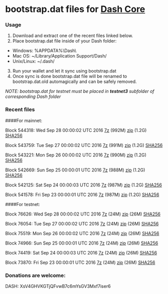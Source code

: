 # bootstrap.dat files for [Dash Core](https://www.dash.org)

### Usage

1. Download and extract one of the recent files linked below.
2. Place bootstrap.dat file inside of your Dash folder:
 - Windows: %APPDATA%\Dash\
 - Mac OS: ~/Library/Application Support/Dash/
 - Unix/Linux: ~/.dash/
3. Run your wallet and let it sync using bootstrap.dat
4. Once sync is done bootstrap.dat file will be renamed to bootstrap.dat.old automagically and can be safely removed.

_NOTE: bootstrap.dat for testnet must be placed in **testnet3** subfolder of corresponding Dash folder_

### Recent files

####For mainnet:

Block 544318: Wed Sep 28 00:00:02 UTC 2016 [7z](https://transfer.sh/btkek/bootstrap.dat.20160928.7z) (992M) [zip](https://transfer.sh/9gnIr/bootstrap.dat.20160928.zip) (1.2G) [SHA256](https://transfer.sh/vo1AT/sha256.txt)

Block 543759: Tue Sep 27 00:00:02 UTC 2016 [7z](https://transfer.sh/rtfIe/bootstrap.dat.20160927.7z) (991M) [zip](https://transfer.sh/OM6c6/bootstrap.dat.20160927.zip) (1.2G) [SHA256](https://transfer.sh/tNZdy/sha256.txt)

Block 543221: Mon Sep 26 00:00:02 UTC 2016 [7z](https://transfer.sh/zgfx1/bootstrap.dat.20160926.7z) (990M) [zip](https://transfer.sh/3fepp/bootstrap.dat.20160926.zip) (1.2G) [SHA256](https://transfer.sh/d8IkW/sha256.txt)

Block 542669: Sun Sep 25 00:00:01 UTC 2016 [7z](https://transfer.sh/lOJhm/bootstrap.dat.20160925.7z) (988M) [zip](https://transfer.sh/iO2B4/bootstrap.dat.20160925.zip) (1.2G) [SHA256](https://transfer.sh/QnbSJ/sha256.txt)

Block 542125: Sat Sep 24 00:00:03 UTC 2016 [7z](https://transfer.sh/ObibY/bootstrap.dat.20160924.7z) (987M) [zip](https://transfer.sh/NmB2m/bootstrap.dat.20160924.zip) (1.2G) [SHA256](https://transfer.sh/2itRe/sha256.txt)

Block 541578: Fri Sep 23 00:00:01 UTC 2016 [7z](https://transfer.sh/qNSPd/bootstrap.dat.20160923.7z) (987M) [zip](https://transfer.sh/M3wqp/bootstrap.dat.20160923.zip) (1.2G) [SHA256](https://transfer.sh/Mp5m7/sha256.txt)

####For testnet:

Block 76626: Wed Sep 28 00:00:02 UTC 2016 [7z](https://transfer.sh/QDFkc/bootstrap.dat.20160928.7z) (24M) [zip](https://transfer.sh/11XYsJ/bootstrap.dat.20160928.zip) (26M) [SHA256](https://transfer.sh/16doaN/sha256.txt)

Block 76054: Tue Sep 27 00:00:02 UTC 2016 [7z](https://transfer.sh/pu2bf/bootstrap.dat.20160927.7z) (24M) [zip](https://transfer.sh/kmOtq/bootstrap.dat.20160927.zip) (26M) [SHA256](https://transfer.sh/lUTwK/sha256.txt)

Block 75519: Mon Sep 26 00:00:02 UTC 2016 [7z](https://transfer.sh/JlsM2/bootstrap.dat.20160926.7z) (24M) [zip](https://transfer.sh/evFDv/bootstrap.dat.20160926.zip) (26M) [SHA256](https://transfer.sh/3OGJz/sha256.txt)

Block 74966: Sun Sep 25 00:00:01 UTC 2016 [7z](https://transfer.sh/13EXu2/bootstrap.dat.20160925.7z) (24M) [zip](https://transfer.sh/lBuIf/bootstrap.dat.20160925.zip) (26M) [SHA256](https://transfer.sh/z1LHw/sha256.txt)

Block 74419: Sat Sep 24 00:00:03 UTC 2016 [7z](https://transfer.sh/ZYVRk/bootstrap.dat.20160924.7z) (24M) [zip](https://transfer.sh/5bCqi/bootstrap.dat.20160924.zip) (26M) [SHA256](https://transfer.sh/k7uCr/sha256.txt)

Block 73870: Fri Sep 23 00:00:01 UTC 2016 [7z](https://transfer.sh/YMpFr/bootstrap.dat.20160923.7z) (24M) [zip](https://transfer.sh/TKKL2/bootstrap.dat.20160923.zip) (26M) [SHA256](https://transfer.sh/JbS6J/sha256.txt)

### Donations are welcome:

DASH: XsV4GHVKGTjQFvwB7c6mYsGV3Mxf7iser6
